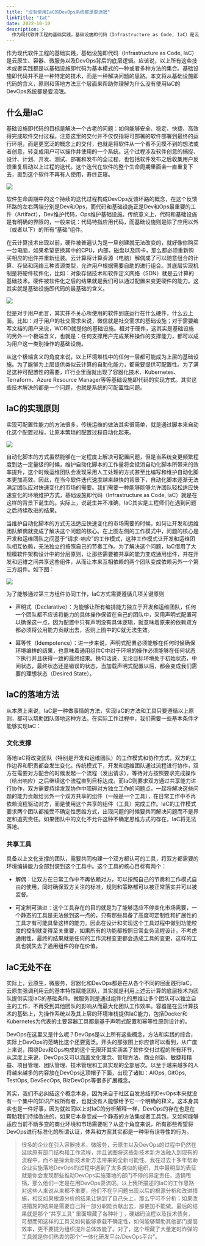 ```yaml
---
title: "没有使用IaC的DevOps系统都是耍流氓"
linkTitle: "IaC"
date: 2022-10-10
description: >
  作为现代软件工程的基础实践，基础设施即代码（Infrastructure as Code, IaC）是云原生、容器、微服务以及DevOps背后的底层逻辑。应该说，以上所有这些技术或者实践都是以基础设施即代码为基本模式的一种或者多种方法的集合。基础设施即代码并不是一种特定的技术，而是一种解决问题的思路。本文将从基础设施即代码的含义，原则和落地方法三个层面来帮助你理解为什么没有使用IaC的DevOps系统都是耍流氓。
---
```


作为现代软件工程的基础实践，基础设施即代码（Infrastructure as Code, IaC）是云原生、容器、微服务以及DevOps背后的底层逻辑。应该说，以上所有这些技术或者实践都是以基础设施即代码为基本模式的一种或者多种方法的集合。基础设施即代码并不是一种特定的技术，而是一种解决问题的思路。本文将从基础设施即代码的含义，原则和落地方法三个层面来帮助你理解为什么没有使用IaC的DevOps系统都是耍流氓。

## 什么是IaC

基础设施即代码的目标是解决一个古老的问题：如何能够安全、稳定、快捷、高效得完成软件交付过程。注意这里的交付并不仅仅指将可部署的软件部署到最终的运行环境，而是更宽泛的概念上的交付，也就是将软件从一个看不见摸不到的想法或者创意，转变成用户可以操作并使用的一个系统。这个过程涉及软件创意的捕捉、设计、计划、开发、测试、部署和发布的全过程，也包括软件发布之后收集用户反馈重复启动以上过程的迭代。这个迭代在软件的整个生命周期里面会一直重复下去，直到这个软件不再有人使用，寿终正寝。

![](images/devops-cycle.PNG)

软件生命周期中的这个持续的迭代过程构成DevOps反馈环路的概念，在这个反馈环路的左右两端分别是Dev和Ops，而代码和基础设施正是Dev和Ops最重要的工件（Artifact），Dev维护代码，Ops维护基础设施。传统意义上，代码和基础设施是有明确的界限的，一般来说：代码特指应用代码，而基础设施则是除了应用以外（或者以下）的所有“基础”组件。

在云计算技术出现以前，硬件被普遍认为是一旦创建就无法改变的，就好像你购买一台电脑，如果希望更换其中的CPU，内部，磁盘以及网卡，那么都必须重新购买相应的组件并重新组装。云计算将计算资源（电脑）解偶成了可以随意组合的计算、存储和网络三种资源类型，允许用户根据需要自助的进行组合。其底层实现机制是将硬件软件化，比如：对象存储技术和软件定义网络（SDN）就是云计算的基础技术。硬件被软件化之后的结果就是我们可以通过配置来变更硬件的能力。这其实就是基础设施即代码的最基础的含义。

![](images/env-stack.PNG)

但是对于用户而言，其实并不关心所使用的软件到底运行在什么硬件，什么云上面。比如：对于用户的社交需求来说，微信就是社交需求的基础设施；对于需要编写文档的用户来说，WORD就是他的基础设施。相对于硬件，这其实是基础设施的另外一个极端含义，也就是：任何支撑用户完成某种操作的支撑能力，都可以成为用户这一类别操作的基础设施。

从这个极端含义的角度来说，以上环境堆栈中的任何一层都可能成为上层的基础设施。为了能够为上层提供类似云计算的自助化能力，都需要提供可配置性。为了满足这种可配置性的需要，IT行业里面就出现了容器化技术、Kubernetes、Terraform、Azure Resource Manager等等基础设施即代码的实现方式。其实这些技术解决的都是一个问题，也就是系统的可配置性问题。

## IaC的实现原则

实现可配置性能力的方法很多，传统运维的做法其实很简单，就是通过脚本来自动化这个配置过程，让原本繁琐的配置过程自动化起来。

![](images/iac-process.png)

自动化脚本的方式虽然能够在一定程度上解决可配置问题，但是当系统变更频繁程度到达一定量级的时候，维护自动化脚本的工作量将会抵消自动化脚本所带来的效率提升，这个时候运维团队会发现采用人工处理的方式甚至比编写和维护自动化脚本更加高效。因此，在当今软件迭代速度越来越快的背景下，自动化脚本逐渐无法满足团队应对快速变化的市场的需要。我们需要一种能够能够允许团队轻松适应快速变化的环境维护方式，基础设施即代码（Infrastructure as Code, IaC）就是在这样的背景下诞生的。实际上，说诞生并不准确，IaC其实是工程师们在遇到问题之后持续改进的结果。

当维护自动化脚本的方式无法适应快速变化的市场需要的时候，如何让开发和运维团队解偶就变成了解决这个问题的核心。在上图左侧的工作模式中，问题的核心是开发和运维团队之间基于“请求-响应”的工作模式，这种工作模式让开发和运维团队相互依赖，无法独立的按照自己的节奏工作。为了解决这个问题，IaC借用了大规模软件架构设计中的分层原则，让那些需要被共享的能力变成通用组件，并在开发和运维之间共享这些组件，从而让本来互相依赖的两个团队变成依赖另外一个第三方组件。如下图：

![](images/iac-dependency.png)

为了能够通过第三方组件协同工作，IaC方式需要遵循几项关键原则

- 声明式（Declarative）：为能够让所有编排能力独立于开发和运维团队，任何一个团队都不应该将能力的具体操作保留在自己的团队中，采用声明式配置可以确保这一点，因为配置中只有声明没有具体逻辑，就意味着原来的依赖双方都必须将公用能力贡献出去，否则上图中的C就无法生效。

- 幂等性（Idempotence）：进一步来说，声明式配置必须能够在任何时候确保环境编排的结果，也意味着通用组件C中对于环境的操作必须能够在任何状态下执行并且获得一致的最终结果。换句话说，无论目标环境处于初始状态，中间状态，最终状态还是错误的状态，当加载声明式配置以后，都会变成我们需要的理想状态（Desired State）。
## IaC的落地方法

从本质上来说，IaC是一种做事情的方法，实现IaC的方法和工具只要遵循以上原则，都可以帮助团队落地这种方法。在实际工作过程中，我们需要一些基本条件才能够实现IaC：

### 文化支撑

落地IaC将改变团队（特别是开发和运维团队）的工作模式和协作方式，双方的工作边界和职责都会发生变化。传统模式下，开发和运维团队通过流程进行协作，双方在需要对方配合的时候发起一个流程（发出请求），等待对方按照要求完成操作（给出响应）之后继续这个流程直到目标达成。而IaC则要求双方通过共享能力进行协作，双方需要持续发现协作中阻碍对方独立工作的问题点，一起将解决这些问题的能力贡献给另外一个双方共享的组件（一般是一个工具），在日常工作中不再依赖流程驱动对方，而是使用这个共享的组件（工具）完成工作。IaC的工作模式要求两个团队都接受不确定性思维方式，出现问题的时候要共同解决问题而不是界定和追究责任。如果团队中的文化不允许这种不确定思维方式的存在，IaC将无法落地。

### 共享工具

具备以上文化支撑的团队，需要共同构建一个双方都认可的工具，将双方都需要的环境编排能力全部封装到这个工具中。这个工具的核心目标有两个：

- 解偶：让双方在日常工作中不再依赖对方，可以按照自己的节奏和工作模式自由的使用，同时确保双方关注的标准，规则和策略都可以被正常落实并可以被监督。

- 可定制可演进：这个工具存在的目的就是为了能够适应不停变化市场需要，一个静态的工具是无法做到这一点的，只有那些具备了高度可定制性和扩展性的工具才有可能具备这样的能力。因此在设计和实现这个工具过程中做到功能粒度的控制就变得至关重要，如果所有的功能都按照日常业务流程设计，不考虑通用性，最终的结果就是任何的工作流程变更都会造成工具的变更，这样的工具也就失去了通用组件的存在价值。

## IaC无处不在

实际上，云原生，微服务，容器化和DevOps都是在从各个不同的层面践行IaC。云原生强调利用云的基本特性赋能团队，其实就是利用上述云计算的底层技术为团队提供实现IaC的基础条件。微服务则是通过组件化的思维让多个团队可以独立自主的工作，不再受到其他团队的影响从而最大化团队工作效率。容器是在云计算技术的基础上，为操作系统以及其上层的环境堆栈提供IaC能力，包括Docker和Kubernetes为代表的主要容器工具都是基于声明式配置和幂等性原则设计的。

DevOps在这里又是什么呢？DevOps是以上所有这些概念，方法和实践的综合，实际上DevOps的范畴比这个还要宽泛。开头的那张图上你应该可以看到，从广度上来说，围绕Dev和Ops构成的这个无限环其实涵盖了软件交付过程的所有环节，从深度上来说，DevOps又可以涵盖文化理念、管理方法、商业创新、敏捷和精益、项目管理、团队管理、技术管理和工具实现的全部层次。以至于越来越多的人将越来越多的内容放在DevOps这顶帽子下面，出现了诸如：AIOps, GitOps, TestOps, DevSecOps, BizDevOps等很多扩展概念。

其实，我们不必纠结这个概念本身，因为来自于社区自发总结的DevOps本来就没有一个集中的知识产权所有者，也就没有人能够给予它一个明确的释义。这本身其实也是一件好事，因为就如同以上对IaC的分析解释一样，DevOps的存在也是在帮助我们持续改进的，如果它本身变成一个静态的方法集或者工具包，又如何能够适应当前不断多变的商业环境和市场需要呢？从这个角度来说，所有那些希望将DevOps进行标准化的所谓认证，体系和方案其实都是一种带有误导性的行为。

> 很多的企业在引入容器技术，微服务，云原生以及DevOps的过程中仍然在延续原有部门结构和工作流程，并且试图将这些新技术新方法融入到现有的流程中，而不是探索新技术新方法带来的全新可能性。我在过去十多年帮助企业实施落地DevOps的过程中遇到了太多类似的组织，其中最明显的表征就是你会发现那些推动DevOps实施落地的部门不停的界定责任，造锅甩锅，那么他们一定是在用DevOps耍流氓。以上我所描述的IaC的工作思路对这些人来说从来都不重要，他们不在乎问题出现以后的根源分析和改进措施，相反如果根源分析的结果让锅到了自己头上，那么宁可不分析；如果改进措施的结果是需要自己将一部分职能贡献出去，那更加不能做。最后的结果就是那个“共享工具” 里面埋藏了各种补丁，硬编码流程以及技术债务，可想而知这样的工具又如何能够承载不确定性，如何能够帮助其他部门提高效率，更不要提为组织提升总体效能了。对了，这个埋藏了大量定时炸弹的工具就是你们热衷的那个“一体化研发平台/DevOps平台”。